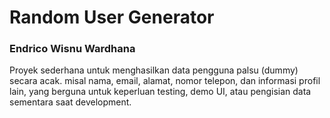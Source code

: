 # Random User Generator 
### Endrico Wisnu Wardhana

Proyek sederhana untuk menghasilkan data pengguna palsu (dummy) secara acak. misal nama, email, alamat, nomor telepon, dan informasi profil lain, yang berguna untuk keperluan testing, demo UI, atau pengisian data sementara saat development.

